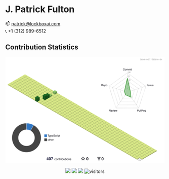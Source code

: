# J. Patrick Fulton

:mailbox: <patrick@lockboxai.com> <br>
:telephone_receiver: +1 (312) 989-6512

## Contribution Statistics

![Contribution Statistics](./profile-3d-contrib/profile-green.svg)

<p align="center">
    <a href="https://github.com/jpfulton-lockboxai/jpfulton-lockboxai/graphs/contributors"><img src="https://img.shields.io/github/contributors/jpfulton-lockboxai/jpfulton-lockboxai?color=blue"></a>
    <a href="https://github.com/jpfulton-lockboxai/jpfulton-lockboxai/stargazers"><img src="https://img.shields.io/github/stars/jpfulton-lockboxai/jpfulton-lockboxai.svg?logo=github"></a>
    <a href="https://github.com/jpfulton-lockboxai/jpfulton-lockboxai/network/members"><img src="https://img.shields.io/github/forks/jpfulton-lockboxai/jpfulton-lockboxai.svg?color=blue&logo=github"></a>
    <img src="https://visitor-badge.laobi.icu/badge?page_id=jpfulton-lockboxai.jpfulton-lockboxai" alt="visitors"/>
</p>
